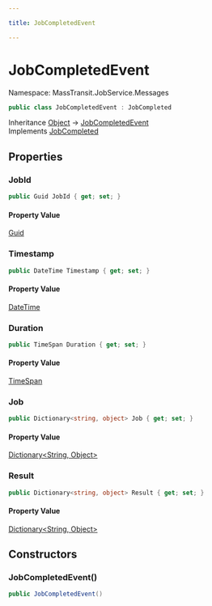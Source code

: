 ```yaml
---

title: JobCompletedEvent

---
```


# JobCompletedEvent

Namespace: MassTransit.JobService.Messages

```csharp
public class JobCompletedEvent : JobCompleted
```

Inheritance [Object](https://learn.microsoft.com/en-us/dotnet/api/system.object) → [JobCompletedEvent](../masstransit-jobservice-messages/jobcompletedevent)<br/>
Implements [JobCompleted](../../masstransit-abstractions/masstransit-contracts-jobservice/jobcompleted)

## Properties

### **JobId**

```csharp
public Guid JobId { get; set; }
```

#### Property Value

[Guid](https://learn.microsoft.com/en-us/dotnet/api/system.guid)<br/>

### **Timestamp**

```csharp
public DateTime Timestamp { get; set; }
```

#### Property Value

[DateTime](https://learn.microsoft.com/en-us/dotnet/api/system.datetime)<br/>

### **Duration**

```csharp
public TimeSpan Duration { get; set; }
```

#### Property Value

[TimeSpan](https://learn.microsoft.com/en-us/dotnet/api/system.timespan)<br/>

### **Job**

```csharp
public Dictionary<string, object> Job { get; set; }
```

#### Property Value

[Dictionary\<String, Object\>](https://learn.microsoft.com/en-us/dotnet/api/system.collections.generic.dictionary-2)<br/>

### **Result**

```csharp
public Dictionary<string, object> Result { get; set; }
```

#### Property Value

[Dictionary\<String, Object\>](https://learn.microsoft.com/en-us/dotnet/api/system.collections.generic.dictionary-2)<br/>

## Constructors

### **JobCompletedEvent()**

```csharp
public JobCompletedEvent()
```
